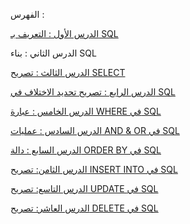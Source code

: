 
الفهرس :

[الدرس الأول : التعريف بـ SQL](intro)

الدرس الثاني : بناء SQL

[الدرس الثالث : تصريح SELECT](select)

[الدرس الرابع : تصريح تحديد الاختلاف في SQL](select-distinct)

[الدرس الخامس : عبارة WHERE في SQL](where)

[الدرس السادس : عمليات AND & OR في SQL](and-or)

[الدرس السابع : دالة ORDER BY في SQL](order-by)

[الدرس الثامن: تصريح INSERT INTO في SQL](insert-into)

[الدرس التاسع: تصريح UPDATE في SQL](update)

[الدرس العاشر: تصريح DELETE في SQL](delete)

